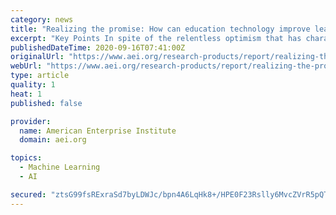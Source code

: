 ```yaml
---
category: news
title: "Realizing the promise: How can education technology improve learning for all?"
excerpt: "Key Points In spite of the relentless optimism that has characterized the movement for education technology, its results have been mostly disappointing. The potential of education technology has not yet been realized."
publishedDateTime: 2020-09-16T07:41:00Z
originalUrl: "https://www.aei.org/research-products/report/realizing-the-promise-how-can-education-technology-improve-learning-for-all/"
webUrl: "https://www.aei.org/research-products/report/realizing-the-promise-how-can-education-technology-improve-learning-for-all/"
type: article
quality: 1
heat: 1
published: false

provider:
  name: American Enterprise Institute
  domain: aei.org

topics:
  - Machine Learning
  - AI

secured: "ztsG99fsRExraSd7byLDWJc/bpn4A6LqHk8+/HPE0F23Rslly6MvcZVrR5pQTawSQX6vWoXiu95aFT+BOYfCIIxxUJLhjKbPCIBHuPVg/DnUyo+Gu5cv/3erIp6KbPu5Y10v5/AGXXEcG2TgjaZrL3odQpYLdLLpGW0dnOkkYGBCq8zqnWh0x2vEJhsXp81NyIwr04iry3+6ZU8ltoNu2T3JoqTkERWZkxEupuai5LosuOayM+KkXnY8KFKR2Zii8LSI0FuyCNzpqEI1YRdrYcmazG53MNV3cwpXStAGhFXvFlg6Ovn2F7y0ZClx/ciQiISoKkgF5rR0bOSNn96vR1FetcY7zEibFsFgXRXDRow=;rj/TVoc5BA+M7nu3t5Wa+g=="
---
```


